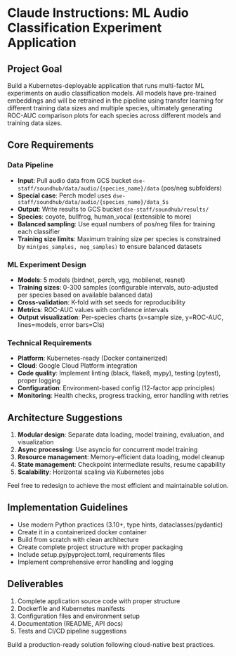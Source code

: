 # Claude Instructions: ML Audio Classification Experiment Application

## Project Goal
Build a Kubernetes-deployable application that runs multi-factor ML experiments on audio classification models. All models have pre-trained embeddings and will be retrained in the pipeline using transfer learning for different training data sizes and multiple species, ultimately generating ROC-AUC comparison plots for each species across different models and training data sizes.

## Core Requirements

### Data Pipeline
- **Input**: Pull audio data from GCS bucket `dse-staff/soundhub/data/audio/{species_name}/data` (pos/neg subfolders)
- **Special case**: Perch model uses `dse-staff/soundhub/data/audio/{species_name}/data_5s` 
- **Output**: Write results to GCS bucket `dse-staff/soundhub/results/`
- **Species**: coyote, bullfrog, human_vocal (extensible to more)
- **Balanced sampling**: Use equal numbers of pos/neg files for training each classifier
- **Training size limits**: Maximum training size per species is constrained by `min(pos_samples, neg_samples)` to ensure balanced datasets

### ML Experiment Design
- **Models**: 5 models (birdnet, perch, vgg, mobilenet, resnet)
- **Training sizes**: 0-300 samples (configurable intervals, auto-adjusted per species based on available balanced data)
- **Cross-validation**: K-fold with set seeds for reproducibility
- **Metrics**: ROC-AUC values with confidence intervals
- **Output visualization**: Per-species charts (x=sample size, y=ROC-AUC, lines=models, error bars=CIs)

### Technical Requirements
- **Platform**: Kubernetes-ready (Docker containerized)
- **Cloud**: Google Cloud Platform integration
- **Code quality**: Implement linting (black, flake8, mypy), testing (pytest), proper logging
- **Configuration**: Environment-based config (12-factor app principles)
- **Monitoring**: Health checks, progress tracking, error handling with retries

## Architecture Suggestions
1. **Modular design**: Separate data loading, model training, evaluation, and visualization
2. **Async processing**: Use asyncio for concurrent model training
3. **Resource management**: Memory-efficient data loading, model cleanup
4. **State management**: Checkpoint intermediate results, resume capability
5. **Scalability**: Horizontal scaling via Kubernetes jobs

Feel free to redesign to achieve the most efficient and maintainable solution.

## Implementation Guidelines
- Use modern Python practices (3.10+, type hints, dataclasses/pydantic)
- Create it in a containerized docker container
- Build from scratch with clean architecture
- Create complete project structure with proper packaging
- Include setup.py/pyproject.toml, requirements files
- Implement comprehensive error handling and logging

## Deliverables
1. Complete application source code with proper structure
2. Dockerfile and Kubernetes manifests
3. Configuration files and environment setup
4. Documentation (README, API docs)
5. Tests and CI/CD pipeline suggestions

Build a production-ready solution following cloud-native best practices.